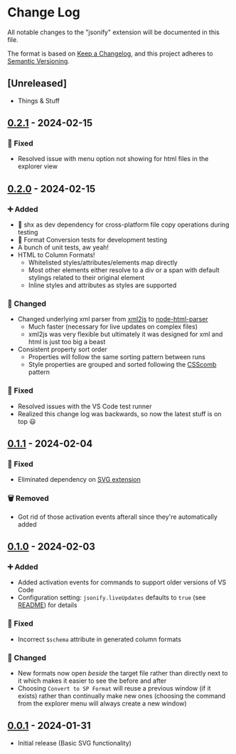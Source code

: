 # Change Log

All notable changes to the "jsonify" extension will be documented in this file.

The format is based on [Keep a Changelog](https://keepachangelog.com/en/1.0.0/),
and this project adheres to [Semantic Versioning](https://semver.org/spec/v2.0.0.html).

## [Unreleased]

- Things & Stuff

## [0.2.1](https://marketplace.visualstudio.com/_apis/public/gallery/publishers/theChrisKent/vsextensions/jsonify/0.2.1/vspackage) - 2024-02-15

### 🔨 Fixed

- Resolved issue with menu option not showing for html files in the explorer view



## [0.2.0](https://marketplace.visualstudio.com/_apis/public/gallery/publishers/theChrisKent/vsextensions/jsonify/0.2.0/vspackage) - 2024-02-15

### ➕ Added

- 🧬 shx as dev dependency for cross-platform file copy operations during testing
- 🧬 Format Conversion tests for development testing
- A bunch of unit tests, aw yeah!
- HTML to Column Formats!
  - Whitelisted styles/attributes/elements map directly
  - Most other elements either resolve to a div or a span with default stylings related to their original element
  - Inline styles and attributes as styles are supported

### 🔧 Changed

- Changed underlying xml parser from [xml2js](https://www.npmjs.com/package/xml2js) to [node-html-parser](https://www.npmjs.com/package/node-html-parser)
  - Much faster (necessary for live updates on complex files)
  - xml2js was very flexible but ultimately it was designed for xml and html is just too big a beast
- Consistent property sort order
  - Properties will follow the same sorting pattern between runs
  - Style properties are grouped and sorted following the [CSScomb](https://www.npmjs.com/package/csscomb) pattern

### 🔨 Fixed

- Resolved issues with the VS Code test runner
- Realized this change log was backwards, so now the latest stuff is on top 😃



## [0.1.1](https://marketplace.visualstudio.com/_apis/public/gallery/publishers/theChrisKent/vsextensions/jsonify/0.1.1/vspackage) - 2024-02-04

### 🔨 Fixed

- Eliminated dependency on [SVG extension](https://marketplace.visualstudio.com/items?itemName=jock.svg)

### 🗑 Removed

- Got rid of those activation events afterall since they're automatically added



## [0.1.0](https://marketplace.visualstudio.com/_apis/public/gallery/publishers/theChrisKent/vsextensions/jsonify/0.1.0/vspackage) - 2024-02-03

### ➕ Added

- Added activation events for commands to support older versions of VS Code
- Configuration setting: `jsonify.liveUpdates` defaults to `true` (see [README](https://marketplace.visualstudio.com/items?itemName=theChrisKent.jsonify)) for details

### 🔨 Fixed

- Incorrect `$schema` attribute in generated column formats

### 🔧 Changed

- New formats now open _beside_ the target file rather than directly next to it which makes it easier to see the before and after
- Choosing `Convert to SP Format` will reuse a previous window (if it exists) rather than continually make new ones (choosing the command from the explorer menu will always create a new window)



## [0.0.1](https://marketplace.visualstudio.com/_apis/public/gallery/publishers/theChrisKent/vsextensions/jsonify/0.0.1/vspackage) - 2024-01-31

- Initial release (Basic SVG functionality)